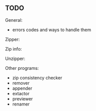 ## TODO
General:
- errors codes and ways to handle them

Zipper:

Zip info:

Unzipper:

Other programs:
- zip consistency checker
- remover
- appender
- extactor
- previewer
- renamer
